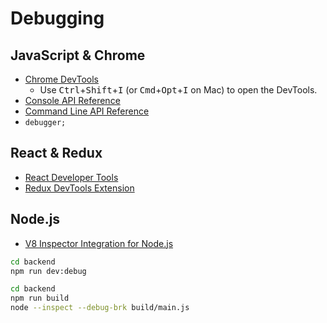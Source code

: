 # Debugging

## JavaScript & Chrome

* [Chrome DevTools](https://developer.chrome.com/devtools)
  * Use <kbd class="kbd">Ctrl</kbd>+<kbd class="kbd">Shift</kbd>+<kbd class="kbd">I</kbd> (or <kbd class="kbd">Cmd</kbd>+<kbd class="kbd">Opt</kbd>+<kbd class="kbd">I</kbd> on Mac) to open the DevTools.
* [Console API Reference](https://developers.google.com/web/tools/chrome-devtools/console/console-reference)
* [Command Line API Reference](https://developers.google.com/web/tools/chrome-devtools/console/command-line-reference)
* `debugger;`

## React & Redux

* [React Developer Tools](https://github.com/facebook/react-devtools)
* [Redux DevTools Extension](https://github.com/zalmoxisus/redux-devtools-extension)

## Node.js

* [V8 Inspector Integration for Node.js](https://nodejs.org/dist/latest-v6.x/docs/api/debugger.html#debugger_v8_inspector_integration_for_node_js)

```sh
cd backend
npm run dev:debug
```


```sh
cd backend
npm run build
node --inspect --debug-brk build/main.js
```
